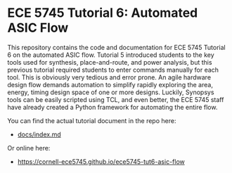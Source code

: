 
ECE 5745 Tutorial 6: Automated ASIC Flow
==========================================================================

This repository contains the code and documentation for ECE 5745 Tutorial
6 on the automated ASIC flow. Tutorial 5 introduced students to the key
tools used for synthesis, place-and-route, and power analysis, but this
previous tutorial required students to enter commands manually for each
tool. This is obviously very tedious and error prone. An agile hardware
design flow demands automation to simplify rapidly exploring the area,
energy, timing design space of one or more designs. Luckily, Synopsys
tools can be easily scripted using TCL, and even better, the ECE 5745
staff have already created a Python framework for automating the entire
flow.

You can find the actual tutorial document in the repo here:

 - [docs/index.md](docs/index.md)

Or online here:

 - https://cornell-ece5745.github.io/ece5745-tut6-asic-flow

